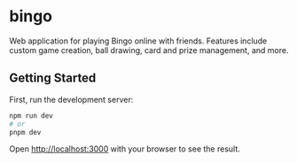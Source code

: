 # bingo

Web application for playing Bingo online with friends. Features include custom game creation, ball drawing, card and prize management, and more.

## Getting Started

First, run the development server:

```bash
npm run dev
# or
pnpm dev
```

Open [http://localhost:3000](http://localhost:3000) with your browser to see the result.
